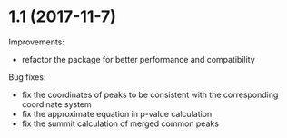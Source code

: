# 1.1 (2017-11-7)
Improvements:
- refactor the package for better performance and compatibility

Bug fixes:
- fix the coordinates of peaks to be consistent with the corresponding coordinate system 
- fix the approximate equation in p-value calculation
- fix the summit calculation of merged common peaks
 